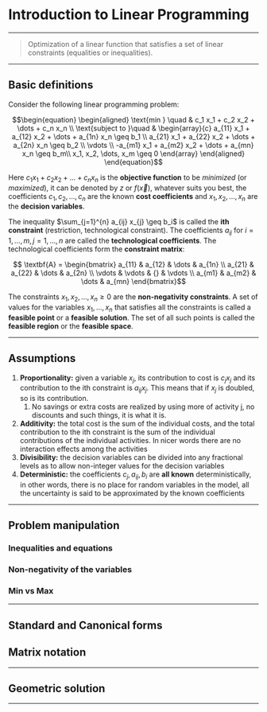 # Introduction to Linear Programming

---

> Optimization of a linear function that satisfies a set of linear constraints (equalities or inequalities).

---

## Basic definitions

Consider the following linear programming problem:

$$\begin{equation}
	 \begin{aligned}
		 \text{min } \quad & c_1 x_1 + c_2 x_2 + \dots + c_n x_n \\
		 \text{subject to }\quad &
		 \begin{array}{c}
			 a_{11} x_1 + a_{12} x_2 + \dots + a_{1n} x_n \geq b_1 \\
			 a_{21} x_1 + a_{22} x_2 + \dots + a_{2n} x_n \geq b_2 \\
			 \vdots \\
			 -a_{m1} x_1 + a_{m2} x_2 + \dots + a_{mn} x_n \geq b_m\\
			 x_1, x_2, \dots, x_m \geq 0
		 \end{array}
	 \end{aligned}
\end{equation}$$

Here $c_1 x_1 + c_2 x_2 + \dots + c_n x_n$ is the **objective function** to be _minimized_ (or _maximized_), it can be denoted by $z$ or $f(\vec{x})$, whatever suits you best, the coefficients $c_1, c_2, \dots, c_n$ are the known **cost coefficients** and $x_1, x_2, \dots, x_n$ are the **decision variables**. 

The inequality $\sum_{j=1}^{n} a_{ij} x_{j} \geq b_i$ is called the **ith constraint** (restriction, technological constraint). The coefficients $a_{ij} \text{ for } i = 1, \dots, m, j = 1, \dots, n$ are called the **technological coefficients**. The technological coefficients form the **constraint matrix**:

$$
\textbf{A} = \begin{bmatrix}
				a_{11} & a_{12} & \dots & a_{1n} \\
				a_{21} & a_{22} & \dots & a_{2n} \\
				\vdots & \vdots & {} & \vdots \\
				a_{m1} & a_{m2} & \dots & a_{mn}
			\end{bmatrix}$$

The constraints $x_1, x_2, \dots, x_n \geq 0$ are the **non-negativity constraints**. A set of values for the variables $x_1, \dots, x_n$ that satisfies all the constraints is called a **feasible point** or a **feasible solution**. The set of all such points is called the **feasible region** or the **feasible space**.

---

## Assumptions

1. **Proportionality:** given a variable $x_j$, its contribution to cost is $c_j x_j$ and its contribution to the ith constraint is $a_{ij}x_j$. This means that if $x_j$ is doubled, so is its contribution.
	1. No savings or extra costs are realized by using more of activity j, no discounts and such things, it is what it is.
2. **Additivity:** the total cost is the sum of the individual costs, and the total contribution to the ith constraint is the sum of the individual contributions of the individual activities. In nicer words there are no interaction effects among the activities
3. **Divisibility:** the decision variables can be divided into any fractional levels as to allow non-integer values for the decision variables
4. **Deterministic:** the coefficients $c_j, a_{ij}, b_{i}$ are **all known** deterministically, in other words, there is no place for random variables in the model, all the uncertainty is said to be approximated by the known coefficients

---

## Problem manipulation

### Inequalities and equations

### Non-negativity of the variables

### Min vs Max

---

## Standard and Canonical forms

## Matrix notation

---

## Geometric solution

---
